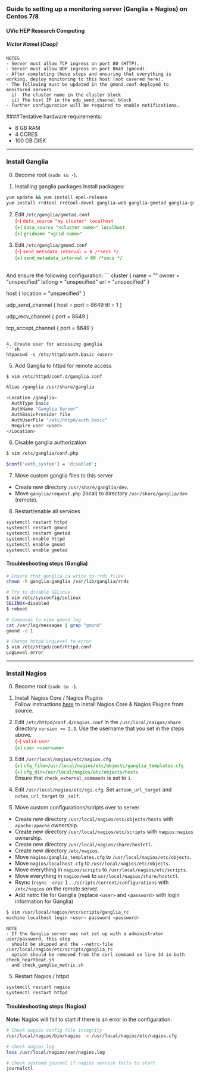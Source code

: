 ### Guide to setting up a monitoring server (Ganglia + Nagios) on Centos 7/8

####  UVic HEP Research Computing
##### Victor Kamel (Coop)

```
NOTES
- Server must allow TCP ingress on port 80 (HTTP).
- Server must allow UDP ingress on port 8649 (gmond).
- After completing these steps and ensuring that everything is working, deploy monitoring to this host (not covered here).
- The following must be updated in the gmond.conf deployed to monitored servers
  i)  The cluster name in the cluster block
  ii) The host IP in the udp_send_channel block
- Further configuration will be required to enable notifications.
```

####Tentative hardware requirements:

- 8 GB RAM
- 4 CORES
- 100 GB DISK

-------

### Install Ganglia

0. Become root (`sudo su -`).

1. Installing ganglia packages
Install packages:
```sh
yum update && yum install epel-release
yum install rrdtool rrdtool-devel ganglia-web ganglia-gmetad ganglia-gmond httpd httpd-tools apr-devel zlib-devel libconfuse-devel expat-devel pcre-devel php-xml
```

2. Edit `/etc/ganglia/gmetad.conf`  
<span style="color:red">(–) `data_source "my cluster" localhost`</span>  
<span style="color:green">(+) `data_source "<cluster name>" localhost`</span>  
<span style="color:green">(+) `gridname "<grid name>"`</span>


3. Edit `/etc/ganglia/gmond.conf`  
<span style="color:red">(–) `send_metadata_interval = 0 /*secs */`</span>  
<span style="color:green">(+) `send_metadata_interval = 60 /*secs */`</span>  
<br>
And ensure the following configuration:  
```
cluster {
  name = "<cluster name>"
  owner = "unspecified"
  latlong = "unspecified"
  url = "unspecified"
}

host {
  location = "unspecified"
}

udp_send_channel {
  host = <ip of localhost>
  port = 8649
  ttl = 1
}

udp_recv_channel {
  port = 8649
}

tcp_accept_channel {
  port = 8649
}
```

4. Create user for accessing ganglia
```sh
htpasswd -c /etc/httpd/auth.basic <user>
```

5. Add Ganglia to httpd for remote access
```sh
$ vim /etc/httpd/conf.d/ganglia.conf

Alias /ganglia /usr/share/ganglia

<Location /ganglia>
  AuthType basic
  AuthName "Ganglia Server"
  AuthBasicProvider file
  AuthUserFile "/etc/httpd/auth.basic"
  Require user <user>
</Location>
```

6. Disable ganglia authorization
```sh
$ vim /etc/ganglia/conf.php

$conf['auth_system'] = 'disabled';
```

7. Move custom ganglia files to this server  

- Create new directory `/usr/share/ganglia/dev`.
- Move `ganglia/request.php` (local) to directory `/usr/share/ganglia/dev` (remote).

8. Restart/enable all services
```sh
systemctl restart httpd
systemctl restart gmond
systemctl restart gmetad
systemctl enable httpd
systemctl enable gmond
systemctl enable gmetad
```

#### Troubleshooting steps (Ganglia)

```sh
# Ensure that ganglia ca write to rrds files
chown -R ganglia:ganglia /var/lib/ganglia/rrds

# Try to disable SELinux
$ vim /etc/sysconfig/selinux
SELINUX=disabled
$ reboot

# Commands to view gmond log
cat /var/log/messages | grep "gmond"
gmond -d 1

# Change httpd LogLevel to error
$ vim /etc/httpd/conf/httpd.conf
LogLevel error
```

-------

### Install Nagios

0. Become root (`sudo su -`).

1. Install Nagios Core / Nagios Plugins  
Follow instructions [here](https://support.nagios.com/kb/article/nagios-core-installing-nagios-core-from-source-96.html#CentOS) to install Nagios Core & Nagios Plugins from source.

2. Edit `/etc/httpd/conf.d/nagios.conf` in the `/usr/local/naigos/share` directory `version >= 2.3`. Use the username that you set in the steps above.  
<span style="color:red">(–) `valid-user`</span>  
<span style="color:green">(+) `user <username>`</span>  

3. Edit `/usr/local/nagios/etc/nagios.cfg`  
<span style="color:green">(+) `cfg_file=/usr/local/nagios/etc/objects/ganglia_templates.cfg`</span>  
<span style="color:green">(+) `cfg_dir=/usr/local/nagios/etc/objects/hosts`</span>  
Ensure that `check_external_commands` is set to `1`.

4. Edit `/usr/local/nagios/etc/cgi.cfg`. Set `action_url_target` and `notes_url_target` to `_self`. 

5. Move custom configurations/scripts over to server

- Create new directory `/usr/local/nagios/etc/objects/hosts` with `apache:apache` ownership.
- Create new directory `/usr/local/nagios/etc/scripts` with `nagios:nagios` ownership.
- Create new directory `/usr/local/nagios/share/hostctl`.
- Create new directory `/etc/nagios`.
- Move `nagios/ganglia_templates.cfg` to `/usr/local/nagios/etc/objects`.
- Move `nagios/localhost.cfg` to `/usr/local/nagios/etc/objects`.
- Move everything in `nagios/scripts` to `/usr/local/nagios/etc/scripts`.
- Move everything in `nagios/web` to `usr/local/nagios/share/hostctl`.
- Rsync (`rsync -crpz `) `../scripts/current/configurations` with `/etc/nagios` on the remote server.
- Add netrc file for Ganglia (replace `<user>` and `<password>` with login information for Ganglia)
```sh
$ vim /usr/local/nagios/etc/scripts/ganglia_rc
machine localhost login <user> password <password>
```
```
NOTE
- If the Ganglia server was not set up with a administrator user/password, this step
  should be skipped and the --netrc-file /usr/local/nagios/etc/scripts/ganglia_rc
  option should be removed from the curl command on line 34 in both check_heartbeat.sh
  and check_ganglia_metric.sh
```
5. Restart Nagios / httpd
```sh
systemctl restart nagios
systemctl restart httpd
```

#### Troubleshooting steps (Nagios)

**Note:** Nagios will fail to start if there is an error in the configuration.

```sh
# Check nagios config file integrity
/usr/local/nagios/bin/nagios -v /usr/local/nagios/etc/nagios.cfg

# Check nagios log
less /usr/local/nagios/var/nagios.log

# Check systemd journal if nagios service fails to start
journalctl
```
